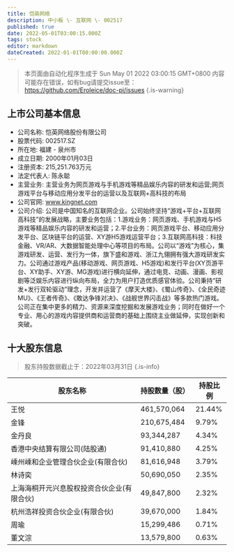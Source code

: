 ```yaml
---
title: 恺英网络
description: 中小板 \- 互联网 \- 002517
published: true
date: 2022-05-01T03:00:15.000Z
tags: stock
editor: markdown
dateCreated: 2022-01-01T00:00:00.000Z
---
```


> 本页面由自动化程序生成于 Sun May 01 2022 03:00:15 GMT+0800
> 内容可能存在错误，如有bug请提交issue至：https://github.com/Eroleice/doc-pi/issues
{.is-warning}

## 上市公司基本信息
- 公司名称: 恺英网络股份有限公司
- 股票代码: 002517.SZ
- 所在地: 福建 - 泉州市
- 成立日期: 2000年01月03日
- 注册资本: 215,251.763万元
- 法定代表人: 陈永聪
- 主营业务: 主营业务为网页游戏与手机游戏等精品娱乐内容的研发和运营;网页游戏平台与移动应用分发平台的运营以及互联网+高科技的布局
- 公司官网: www.kingnet.com
- 公司介绍: 公司是中国知名的互联网企业。公司始终坚持“游戏+平台+互联网高科技”的发展战略，主要业务包括：1.游戏业务：网页游戏、手机游戏与H5游戏等精品娱乐内容的研发和运营；2.平台业务：网页游戏平台、移动应用分发平台、区块链平台的运营、XY游H5游戏运营平台；3.互联网高科技：科技金融、VR/AR、大数据智能处理中心等项目的布局。公司以“游戏”为核心，集游戏研发、运营、发行为一体，旗下盛和游戏、浙江九翎拥有强大游戏研发实力。公司通过游戏产品(移动游戏、网页游戏、H5游戏)和发行平台(XY页游平台、XY助手、XY游、MG游戏)进行横向延伸，通过电竞、动画、漫画、影视剧等泛娱乐内容进行纵向布局，全力为用户打造优质感官体验。公司秉持“研发+发行双轮驱动”理念，开发并运营了《摩天大楼》、《蜀山传奇》、《全民奇迹MU》、《王者传奇》、《敢达争锋对决》、《战舰世界闪击战》等多款热门游戏。公司正在集中更多的精力、资源来深度挖掘和发展游戏业务；同时在做好一个专业、用心的游戏内容提供商和运营商的基础上围绕主业做延伸，实现创新和突破。


## 十大股东信息
> 股东持股数据截止于：2022年03月31日
{.is-info}

| 股东名称 | 持股数量（股） | 持股比例 |
| --- | --- | --- |
| 王悦 | 461,570,064 | 21.44% |
| 金锋 | 210,675,484 | 9.79% |
| 金丹良 | 93,344,287 | 4.34% |
| 香港中央结算有限公司(陆股通) | 91,410,880 | 4.25% |
| 嵊州嵊和企业管理合伙企业(有限合伙) | 81,616,948 | 3.79% |
| 林诗奕 | 50,690,050 | 2.35% |
| 上海海桐开元兴息股权投资合伙企业(有限合伙) | 49,847,800 | 2.32% |
| 杭州浩祥投资合伙企业(有限合伙) | 39,670,000 | 1.84% |
| 周瑜 | 15,299,486 | 0.71% |
| 董文淙 | 13,579,800 | 0.63% |





